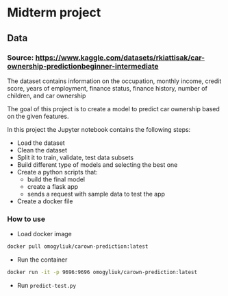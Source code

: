 # Midterm project

## Data

### Source: https://www.kaggle.com/datasets/rkiattisak/car-ownership-predictionbeginner-intermediate

The dataset contains information on the occupation, monthly income, credit score, years of employment, finance status, finance history, number of children, and car ownership

The goal of this project is to create a model to predict car ownership based on the given features.

In this project the Jupyter notebook contains the following steps:
* Load the dataset
* Clean the dataset
* Split it to train, validate, test data subsets
* Build different type of models and selecting the best one
* Create a python scripts that:
    * build the final model
    * create a flask app
    * sends a request with sample data to test the app
* Create a docker file

### How to use

* Load docker image  
```bash
docker pull omogyliuk/carown-prediction:latest
```
* Run the container  
```bash
docker run -it -p 9696:9696 omogyliuk/carown-prediction:latest
```
* Run `predict-test.py`
